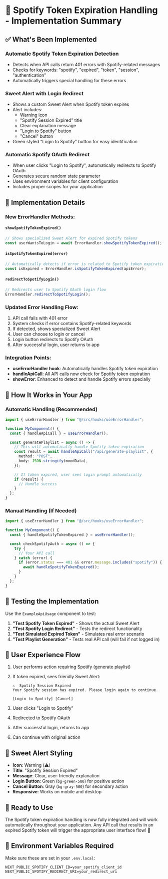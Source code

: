 # 🎵 Spotify Token Expiration Handling - Implementation Summary

## ✅ **What's Been Implemented**

### **Automatic Spotify Token Expiration Detection**

- Detects when API calls return 401 errors with Spotify-related messages
- Checks for keywords: "spotify", "expired", "token", "session", "authentication"
- Automatically triggers special handling for these errors

### **Sweet Alert with Login Redirect**

- Shows a custom Sweet Alert when Spotify token expires
- Alert includes:
  - Warning icon
  - "Spotify Session Expired" title
  - Clear explanation message
  - "Login to Spotify" button
  - "Cancel" button
- Green styled "Login to Spotify" button for easy identification

### **Automatic Spotify OAuth Redirect**

- When user clicks "Login to Spotify", automatically redirects to Spotify OAuth
- Generates secure random state parameter
- Uses environment variables for client configuration
- Includes proper scopes for your application

## 🔧 **Implementation Details**

### **New ErrorHandler Methods:**

#### `showSpotifyTokenExpired()`

```typescript
// Shows specialized Sweet Alert for expired Spotify tokens
const userWantsToLogin = await ErrorHandler.showSpotifyTokenExpired();
```

#### `isSpotifyTokenExpired(error)`

```typescript
// Automatically detects if error is related to Spotify token expiration
const isExpired = ErrorHandler.isSpotifyTokenExpired(apiError);
```

#### `redirectToSpotifyLogin()`

```typescript
// Redirects user to Spotify OAuth login flow
ErrorHandler.redirectToSpotifyLogin();
```

### **Updated Error Handling Flow:**

1. API call fails with 401 error
2. System checks if error contains Spotify-related keywords
3. If detected, shows specialized Sweet Alert
4. User can choose to login or cancel
5. Login button redirects to Spotify OAuth
6. After successful login, user returns to app

### **Integration Points:**

- **useErrorHandler hook**: Automatically handles Spotify token expiration
- **handleApiCall**: All API calls now check for Spotify token expiration
- **showError**: Enhanced to detect and handle Spotify errors specially

## 🎯 **How It Works in Your App**

### **Automatic Handling (Recommended)**

```typescript
import { useErrorHandler } from "@/src/hooks/useErrorHandler";

function MyComponent() {
  const { handleApiCall } = useErrorHandler();

  const generatePlaylist = async () => {
    // This will automatically handle Spotify token expiration
    const result = await handleApiCall("/api/generate-playlist", {
      method: "POST",
      body: JSON.stringify(moodData),
    });

    // If token expired, user sees login prompt automatically
    if (result) {
      // Handle success
    }
  };
}
```

### **Manual Handling (If Needed)**

```typescript
import { useErrorHandler } from "@/src/hooks/useErrorHandler";

function MyComponent() {
  const { handleSpotifyTokenExpired } = useErrorHandler();

  const checkSpotifyAuth = async () => {
    try {
      // Your API call
    } catch (error) {
      if (error.status === 401 && error.message.includes("spotify")) {
        await handleSpotifyTokenExpired();
      }
    }
  };
}
```

## 🧪 **Testing the Implementation**

Use the `ExampleApiUsage` component to test:

1. **"Test Spotify Token Expired"** - Shows the actual Sweet Alert
2. **"Test Spotify Login Redirect"** - Tests the redirect functionality
3. **"Test Simulated Expired Token"** - Simulates real error scenario
4. **"Test Playlist Generation"** - Tests real API call (will fail if not logged in)

## 🔄 **User Experience Flow**

1. User performs action requiring Spotify (generate playlist)
2. If token expired, sees friendly Sweet Alert:

   ```
   ⚠️  Spotify Session Expired
   Your Spotify session has expired. Please login again to continue.

   [Login to Spotify] [Cancel]
   ```

3. User clicks "Login to Spotify"
4. Redirected to Spotify OAuth
5. After successful login, returns to app
6. Can continue with original action

## 🎨 **Sweet Alert Styling**

- **Icon**: Warning (⚠️)
- **Title**: "Spotify Session Expired"
- **Message**: Clear, user-friendly explanation
- **Login Button**: Green (`bg-green-500`) for positive action
- **Cancel Button**: Gray (`bg-gray-500`) for secondary action
- **Responsive**: Works on mobile and desktop

## 🚀 **Ready to Use**

The Spotify token expiration handling is now fully integrated and will work automatically throughout your application. Any API call that results in an expired Spotify token will trigger the appropriate user interface flow! 🎉

## 📝 **Environment Variables Required**

Make sure these are set in your `.env.local`:

```
NEXT_PUBLIC_SPOTIFY_CLIENT_ID=your_spotify_client_id
NEXT_PUBLIC_SPOTIFY_REDIRECT_URI=your_redirect_uri
```
